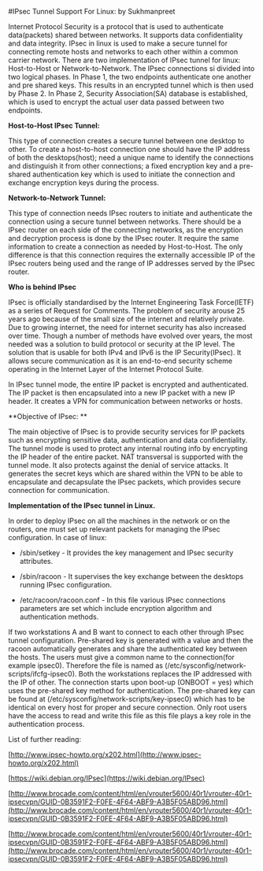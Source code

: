 #IPsec Tunnel Support For Linux:
by Sukhmanpreet

Internet Protocol Security is a protocol that is used to authenticate data(packets) shared between networks. It supports data confidentiality and data integrity. IPsec in linux is used to make a secure tunnel for connecting remote hosts and networks to each other within a common carrier network. There are two implementation of IPsec tunnel for linux: Host-to-Host or Network-to-Network. The IPsec connections si divided into two logical phases. In Phase 1, the two endpoints authenticate one another and pre shared keys. This results in an encrypted tunnel which is then used by Phase 2. In Phase 2, Security Association(SA) database is established, which is used to encrypt the actual user data passed between two endpoints.

**Host-to-Host IPsec Tunnel:**

This type of connection creates a secure tunnel between one desktop to other. To create a host-to-host connection one should have the IP address of both the desktops(host); need a unique name to identify the connections and distinguish it from other connections; a fixed encryption key and a pre-shared authentication key which is used to initiate the connection and exchange encryption keys during the process.

**Network-to-Network Tunnel:**

This type of connection needs IPsec routers to initiate and authenticate the connection using a secure tunnel between networks. There should be a IPsec router on each side of the connecting networks, as the encryption and decryption process is done by the IPsec router. It require the same information to create a connection as needed by Host-to-Host. The only difference is that this connection requires the externally accessible IP of the IPsec routers being used and the range of IP addresses served by the IPsec router.

**Who is behind IPsec**

IPsec is officially standardised by the Internet Engineering Task Force(IETF) as a series of Request for Comments. The problem of security arouse 25 years ago because of the small size of the internet and relatively private. Due to growing internet, the need for internet security has also increased over time. Though a number of methods have evolved over years, the most needed was a solution to build protocol or security at the IP level. The solution that is usable for both IPv4 and IPv6 is the IP Security(IPsec). It allows secure communication as it is an end-to-end security scheme operating in the Internet Layer of the Internet Protocol Suite.

In IPsec tunnel mode, the entire IP packet is encrypted and authenticated. The IP packet is then encapsulated into a new IP packet with a new IP header. It creates a VPN for communication between networks or hosts.

**Objective of IPsec:  **

The main objective of IPsec is to provide security services for IP packets such as encrypting sensitive data, authentication and data confidentiality. The tunnel mode is used to protect any internal routing info  by encrypting the IP header of the entire packet. NAT transversal is supported with the tunnel mode. It also protects against the denial of service attacks. It generates the secret keys which are shared within the VPN to be able to encapsulate and decapsulate the IPsec packets, which provides secure connection for communication.

**Implementation of the IPsec tunnel in Linux.**

In order to deploy IPsec on all the machines in the network or on the routers, one must set up relevant packets for managing the IPsec configuration. In case of linux:

* /sbin/setkey - It provides the key management and IPsec security attributes.

* /sbin/racoon - It supervises the key exchange between the desktops running IPsec configuration.

* /etc/racoon/racoon.conf - In this file various IPsec connections parameters are set which include encryption algorithm and authentication methods.

If two workstations A and B want to connect to each other through IPsec tunnel configuration. Pre-shared key is generated with a value and then the racoon automatically generates and share the authenticated key between the hosts. The users must give a common name to the connection(for example ipsec0). Therefore the file is named as (/etc/sysconfig/network-scripts/ifcfg-ipsec0). Both the workstations replaces the IP addressed with the IP of other. The connection starts upon boot-up (ONBOOT = yes) which uses the pre-shared key method for authentication. The pre-shared key can be found at (/etc/sysconfig/network-scripts/key-ipsec0) which has to be identical on every host for proper and secure connection. Only root users have the access to read and write this file as this file plays a key role in the authentication process.

List of further reading:

[http://www.ipsec-howto.org/x202.html](http://www.ipsec-howto.org/x202.html)

[https://wiki.debian.org/IPsec](https://wiki.debian.org/IPsec)

[http://www.brocade.com/content/html/en/vrouter5600/40r1/vrouter-40r1-ipsecvpn/GUID-0B3591F2-F0FE-4F64-ABF9-A3B5F05ABD96.html](http://www.brocade.com/content/html/en/vrouter5600/40r1/vrouter-40r1-ipsecvpn/GUID-0B3591F2-F0FE-4F64-ABF9-A3B5F05ABD96.html)

[http://www.brocade.com/content/html/en/vrouter5600/40r1/vrouter-40r1-ipsecvpn/GUID-0B3591F2-F0FE-4F64-ABF9-A3B5F05ABD96.html](http://www.brocade.com/content/html/en/vrouter5600/40r1/vrouter-40r1-ipsecvpn/GUID-0B3591F2-F0FE-4F64-ABF9-A3B5F05ABD96.html)

